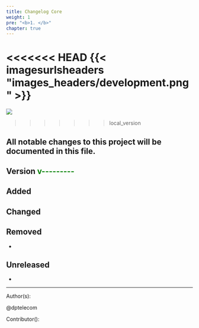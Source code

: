 ```yaml
---
title: Changelog Core
weight: 1
pre: "<b>1. </b>"
chapter: true
---
```

<<<<<<< HEAD
{{< imagesurlsheaders "images_headers/development.png"  >}}
=======
![](/images_headers/development.png)

>>>>>>> local_version

## All notable changes to this project will be documented in this file.



## Version <span style="color:green">v---------</span>



## Added  



## Changed  



## Removed  
-

## Unreleased  
-



---
Author(s):  

@dptelecom  

Contributor():
